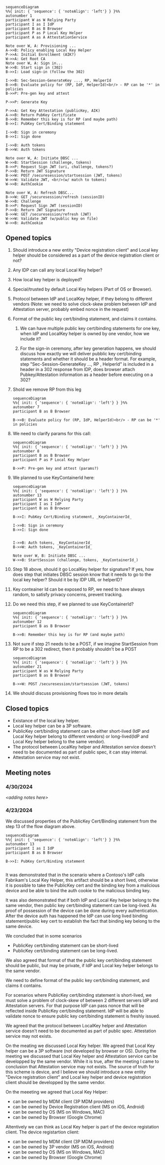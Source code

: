```mermaid
sequenceDiagram
%%{ init: { 'sequence': { 'noteAlign': 'left'} } }%%
autonumber 1
participant W as W Relying Party
participant I as I IdP
participant B as B Browser
participant P as P Local Key Helper
participant A as A AttestationService
 
Note over W, A: Provisioning ...
A->>B: Policy enabling Local Key Helper
P->>A: Initial Enrollment (AIK?)
W->>A: Get Root CA
Note over W, A: Sign in...
W->>B: Start sign in (302)
B->>I: Load sign-in (follow the 302)
 
I->>B: Sec-Session-GenerateKey ..., RP, HelperId
B->>B: Evaluate policy for (RP, IdP, HelperId)<br/> - RP can be '*' in policies
B->>P: Pre-gen key and attest
 
P->>P: Generate Key
 
P->>A: Get Key Attestation (publicKey, AIK)
A->>B: Return PubKey Certificate
B->>B: Remember this key is for RP (and maybe path)
B->>I: PubKey Cert/Binding statement
 
I->>B: Sign in ceremony
B->>I: Sign done
 
I->>B: Auth tokens
B->>W: Auth tokens
 
Note over W, A: Initiate DBSC ...
W->>B: StartSession (challenge, tokens)
B->>P: Request Sign JWT (uri, challenge, tokens?)
P->>B: Return JWT Signature
B->>W: POST /securesession/startsession (JWT, tokens)
W->>W: Validate JWT, <br/>(w/ match to tokens)
W->>B: AuthCookie

Note over W, A: Refresh DBSC...
B->>W: GET /securesession/refresh (sessionID)
W->>B: Challenge
B->>P: Request Sign JWT (sessionID)
P->>B: Return JWT Signature
B->>W: GET /securesession/refresh (JWT)
W->>W: Validate JWT (w/public key on file)
W->>B: AuthCookie
````````

## Opened topics
1.  Should introduce a new entity "Device registration client" and Local key helper should be considered as a part of the device registration client or not?
1. Any IDP can call any local Local Key helper?
1. How local key helper is deployed?
1. Special/trusted by default Local Key helpers (Part of OS or Browser).
1. Protocol between IdP and LocalKey helper, if they belong to different vendors (Note: we need to solve clock-skew problem between IdP and Attestation server, probably embed nonce in the request)
1. Format of the public key cert/binding statement, and claims it contains.

    1. We can have multiple public key cert/binding statements for one key, when IdP and LocalKey helper is owned by one vendor, how we include it?
    
    1. For the sign-in ceremony, after key generation happens, we should discuss how exactly we will deliver pubblic key cert/binding statements and whether it should be a header format. For example, step "Sec-Session-GenerateKey ..., RP , HelperId" is included in a header in a 302 response from IDP, does browser attach Pubkey/Attestation information as a header before executing on a 302?

1. Shold we remove RP from this leg
    ```mermaid
    sequenceDiagram
    %%{ init: { 'sequence': { 'noteAlign': 'left'} } }%%
    autonumber 7
    participant B as B Browser
    
    B->>B: Evaluate policy for (RP, IdP, HelperId)<br/> - RP can be '*' in policies
    ````````
1. We need to clarify params for this call:
    ```mermaid
    sequenceDiagram
    %%{ init: { 'sequence': { 'noteAlign': 'left'} } }%%
    autonumber 8
    participant B as B Browser
    participant P as P Local Key Helper
    
    B->>P: Pre-gen key and attest (params?)
    
    ````````
1. We planned to use KeyContainerId here:
    ```mermaid
    sequenceDiagram
    %%{ init: { 'sequence': { 'noteAlign': 'left'} } }%%
    autonumber 13
    participant W as W Relying Party
    participant I as I IdP
    participant B as B Browser
    
    B->>I: PubKey Cert/Binding statement, _KeyContainerId_
 
    I->>B: Sign in ceremony
    B->>I: Sign done
 

    I->>B: Auth tokens, _KeyContainerId_
    B->>W: Auth tokens, _KeyContainerId_
    
    Note over W, B: Initiate DBSC ...
    W->>B: StartSession (challenge, tokens, _KeyContainerId_)
    ````````
1. Step 18 above, should it go LocalKey helper for signature? If yes, how does step that initiates DBSC session know that it needs to go to the local key helper? Should it be by IDP URL or helperID? 

1. Key conteainer Id can be exposed to RP, we need to have always random, to satisfy privacy concerns, prevent tracking.

1. Do we need this step, if we planned to use KeyContainerId?
    ```mermaid
    sequenceDiagram
    %%{ init: { 'sequence': { 'noteAlign': 'left'} } }%%
    autonumber 12
    participant B as B Browser
    
    B->>B: Remember this key is for RP (and maybe path)
    ````````
1. Not sure if step 21 needs to be a POST, if we imagine StartSession from RP to be a 302 redirect, then it probably shouldn't be a POST
    ```mermaid
    sequenceDiagram
    %%{ init: { 'sequence': { 'noteAlign': 'left'} } }%%
    autonumber 21
    participant W as W Relying Party
    participant B as B Browser
    
    B->>W: POST /securesession/startsession (JWT, tokens)

    ````````

1. We should discuss provisioning flows too in more details

## Closed topics
- Existance of the local key helper.
- Local key helper can be a 3P software.
- PublicKey cert/binding statement can be either short-lived (IdP and Local Key helper belong to different vendors) or long-lived(IdP and Local Key helper belong to the same vendor).
- The protocol between LocalKey helper and Attestation service doesn't need to be documented as part of public spec, it can stay internal.
- Attestation service may not exist.

## Meeting notes

### 4/30/2024

_\<adding notes here\>_

### 4/23/2024

We discussed properties of the PublicKey Cert/Binding statement from the step 13 of the flow diagram above.

```mermaid
sequenceDiagram
%%{ init: { 'sequence': { 'noteAlign': 'left'} } }%%
autonumber 13
participant I as I IdP
participant B as B Browser
 
B->>I: PubKey Cert/Binding statement
 
````````

It was demonstrated that in the scenario where a Contoso's IdP calls Fabrikam's Local Key Helper, this artifact should be a short lived, otherwise it is possible to take the PublicKey cert and the binding key from a malicious device and be able to bind the auth cookie to the malicious binding key.

It was also demonstrated that if both IdP and Local Key helper belong to the same vendor, then public key cert/binding statement can be long-lived. As proof of possession of the device can be done during every authentication. After the device auth has happened the IdP can use long lived binding statement/public key cert to establish the fact that binding key belong to the same device.

We concluded that in some scenarios 
 - PublicKey cert/binding statement can be short-lived
 - PublicKey cert/binding statement can be long-lived.

We also agreed that format of that the public key cert/binding statement should be public, but may be private, if IdP and Local key helper belongs to the same vendor.

We need to define format of the public key cert/binding statement, and claims it contains.

For scenarios where PublicKey cert/binding statement is short-lived, we must solve a problem of clock-skew of between 2 different servers IdP and Attestation servers. For that purpose IdP can pass nonce that will be reflected inside PublicKey cert/binding statement. IdP will be able to validate nonce to ensure public key cert/binding statement is freshly issued.

We agreed that the protocol between LocalKey helper and Attestation service doesn't need to be documented as part of public spec. Attestation service may not exists.

On the meating we discussed Local Key helper. We agreed that Local Key helper can be a 3P software (not developed by browser or OS). During the meeting we discussed that Local Key helper and Attestation service can be developped by the same vendor. While it is true, after the meeting I came to conclusion that Attestation service may not exists. The source of truth for this scheme is device, and I believe we should introduce a new entity "Device registration client" and Local key helper and device registration client should be developped by the same vendor.

On the meeeting we agreed that Local Key Helper:
- can be owned by MDM client (3P MDM providers)
- can be owned by Device Registration client (MS on iOS, Android)
- can be owned by OS (MS on Windows, MAC)
- can be owned by Browser (Google Chrome)
 
Altentively we can think as Local Key helper is part of the device registation client. The device registartion client:
- can be owned by MDM client (3P MDM providers)
- can be owned by 3P vendor (MS on iOS, Android)
- can be owned by OS (MS on Windows, MAC)
- can be owned by Browser (Google Chrome)
